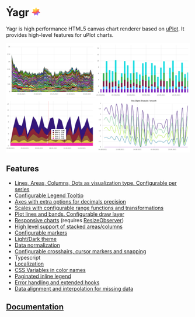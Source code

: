 # Ẏagr <img src="./docs/assets/yagr.svg" width="24px" height="24px">

Yagr is high performance HTML5 canvas chart renderer based on [uPlot](https://github.com/leeoniya/uPlot). It provides high-level features for uPlot charts.

<img src="./docs/assets/demo.png" width="800" >

## Features

-   [Lines, Areas, Columns, Dots as visualization type. Configurable per series](./docs/api/visualization.md#visualization-types)
-   [Configurable Legend Tooltip](./docs/plugins/tooltip.md#tooltip)
-   [Axes with extra options for decimals precision](./docs/api/axes.md#axes)
-   [Scales with configurable range functions and transformations](./docs/api/scales.md#scales)
-   [Plot lines and bands. Configurable draw layer](./docs/plugins/plot-lines.md#plot-lines)
-   [Responsive charts](./docs/api/settings.md#settings.adaptive) (requires [ResizeObserver](https://developer.mozilla.org/en-US/docs/Web/API/ResizeObserver))
-   [High level support of stacked areas/columns](./docs/api/scales.md#stacking)
-   [Configurable markers](./docs/api/markers.md)
-   [Light/Dark theme](./docs/api/settings.md#Theme)
-   [Data normalization](./docs/api/scales.md#Normalization)
-   [Configurable crosshairs, cursor markers and snapping](./docs/api/cursor.md#cursor)
-   Typescript
-   [Localization](./docs/api/settings.md#localization)
-   [CSS Variables in color names](./docs/api/css.md#css)
-   [Paginated inline legend](./docs/plugins/legend.md#legend)
-   [Error handling and extended hooks](./docs/api/lifecycle.md#hooks)
-   [Data alignment and interpolation for missing data](./docs/api/data-processing.md#data-alignment)

## [Documentation](./docs/index.md)
